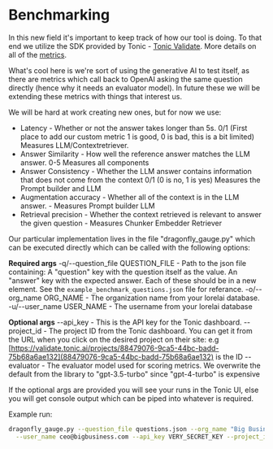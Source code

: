 # Benchmarking

In this new field it's important to keep track of how our tool is doing. To that
end we utilize the SDK provided by Tonic -
[Tonic Validate](https://docs.tonic.ai/validate/about-tonic-validate/tonic-validate-what-is).
More details on all of the
[metrics](https://docs.tonic.ai/validate/about-rag-metrics/tonic-validate-rag-metrics-summary).

What's cool here is we're sort of using the generative AI to test itself, as
there are metrics which call back to OpenAI asking the same question directly
(hence why it needs an evaluator model). In future these we will be extending
these metrics with things that interest us.

We will be hard at work creating new ones, but for now we use:

* Latency - Whether or not the answer takes longer than 5s. 0/1 (First place
  to add our custom metric 1 is good, 0 is bad, this is a bit limited)
  Measures LLM/Contextretriever.
* Answer Similarity - How well the reference answer matches the LLM answer.
  0-5 Measures all components
* Answer Consistency - Whether the LLM answer contains information that does
  not come from the context 0/1 (0 is no, 1 is yes) Measures the Prompt builder
  and LLM
* Augmentation accuracy - Whether all of the context is in the LLM answer. - Measures Prompt builder LLM
* Retrieval precision - Whether the context retrieved is relevant to answer
  the given question - Measures Chunker Embedder Retriever

Our particular implementation lives in the file "dragonfly_gauge.py" which can
be executed directly which can be called with the following options:

**Required args**
-q/--question_file QUESTION_FILE - Path to the json file containing:
                                   A "question" key with the question itself
                                   as the value.
                                   An "answer" key with the expected answer.
                                   Each of these should be in a new element.
                                   See the `example_benchmark_questions.json`
                                   file for referance.
-o/--org_name ORG_NAME  - The organization name from your lorelai database.
-u/--user_name USER_NAME - The username from your lorelai database

**Optional args**
--api_key  - This is the API key for the Tonic dashboard.
--project_id - The project ID from the Tonic dashboard. You can get it from
  the URL when you click on the desired project on their site: e.g
  [https://validate.tonic.ai/projects/88479076-9ca5-44bc-badd-75b68a6ae132](88479076-9ca5-44bc-badd-75b68a6ae132) is the ID
--evaluator - The evaluator model used for scoring metrics. We overwrite the
  default from the library to "gpt-3.5-turbo" since "gpt-4-turbo" is expensive

If the optional args are provided you will see your runs in the Tonic UI, else
you will get console output which can be piped into whatever is required.

Example run:

```bash
dragonfly_gauge.py --question_file questions.json --org_name "Big Business Inc" \
  --user_name ceo@bigbusiness.com --api_key VERY_SECRET_KEY --project_id SOME_ALPHA_NUMERIC
```
